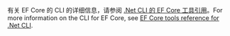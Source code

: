 <span data-ttu-id="cf404-101">有关 EF Core 的 CLI 的详细信息，请参阅 [.Net CLI 的 EF Core 工具引用](/ef/core/miscellaneous/cli/dotnet)。</span><span class="sxs-lookup"><span data-stu-id="cf404-101">For more information on the CLI for EF Core, see [EF Core tools reference for .Net CLI](/ef/core/miscellaneous/cli/dotnet).</span></span>